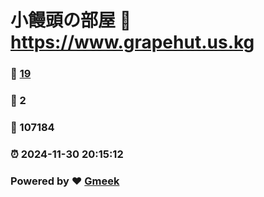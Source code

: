 # 小饅頭の部屋 :link: https://www.grapehut.us.kg 
### :page_facing_up: [19](https://www.grapehut.us.kg/tag.html) 
### :speech_balloon: 2 
### :hibiscus: 107184 
### :alarm_clock: 2024-11-30 20:15:12 
### Powered by :heart: [Gmeek](https://github.com/Meekdai/Gmeek)
